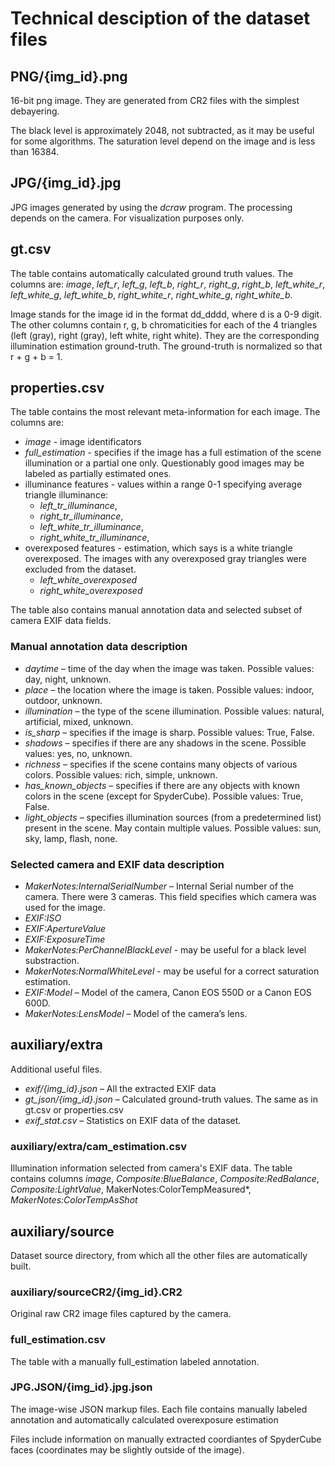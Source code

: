 # Technical desciption of the dataset files

<!-- * **PNG/{img_id}.png** – 16-bit PNG images
* **gt.csv** – Ground truth chromaticities answers. Ground truth file. The table contains automatically calculated ground truth values. The columns are: image and for each of the 4 triangles (left, right, left bottom, right bottom) it contains three columns r, g, b with the corresponding RGB illumination estimation. The illumination estimation is normalized so that r + g + b = 1
* **properties.csv** – Annotation and metadata file. The table contains the most relevant meta information of the dataset images. It includes the average triangle brightness, manually labeled properties, selected EXIF fields
* **JPG/{img_id}.jpg** – JPG images, for visualization purposes only
* **auxiliary/** 
    * **extra/**
        * **exif/{img_id}.json** – All the extracted EXIF data
        * **gt_json/{img_id}.json** – Calculated gts, all the data is duplicated in gt.csv or properties csv
        * **cam_estimation.csv** – Selected EXIF estimations made by camera
        * **exif_stat.csv** – Exif fields statistics
    * **source/** – the dataset is automatically build from this directory
        * **CR2/{img_id}.CR2** – Original raw CR2 images
        * **JPG.JSON/{img_id}.jpg.json** – JSON markup files. Each file contains manually labeled annotation
        * **full_estimation.csv** – extra markup file for full estimation or partial estimation -->

## PNG/{img_id}.png
16-bit png image. They are generated from CR2 files with the simplest debayering. 

The black level is approximately 2048, not subtracted, as it may be useful for some algorithms. 
The saturation level depend on the image and is less than 16384.

## JPG/{img_id}.jpg

JPG images generated by using the *dcraw* program. The processing depends on the camera. For visualization purposes only.

## gt.csv
The table contains automatically calculated ground truth values. The columns are: *image*, *left_r*, *left_g*, *left_b*, *right_r*, *right_g*, *right_b*, *left_white_r*, *left_white_g*, *left_white_b*, *right_white_r*, *right_white_g*, *right_white_b*. 

Image stands for the image id in the format dd_dddd, where d is a 0-9 digit. 
The other columns contain r, g, b chromaticities for each of the 4 triangles (left (gray), right (gray), left white, right white). They are the corresponding illumination estimation ground-truth. The ground-truth is normalized so that r + g + b = 1. 

## properties.csv
The table contains the most relevant meta-information for each image. The columns are: 
* *image* - image identificators 
* *full_estimation* - specifies if the image has a full estimation of the scene illumination or a partial one only. Questionably good images may be labeled as partially estimated ones. 
* illuminance features - values within a range 0-1 specifying average triangle illuminance: 
    * *left_tr_illuminance*, 
    * *right_tr_illuminance*, 
    * *left_white_tr_illuminance*, 
    * *right_white_tr_illuminance*,
* overexposed features - estimation, which says is a white triangle overexposed. The images with any overexposed gray triangles were excluded from the dataset.
    * *left_white_overexposed*
    * *right_white_overexposed*

The table also contains manual annotation data and selected subset of camera EXIF data fields.

### Manual annotation data description
* *daytime* – time of the day when the image was taken. Possible values: day, night, unknown.
* *place* – the location where the image is taken. Possible values: indoor, outdoor, unknown.
* *illumination* – the type of the scene illumination. Possible values: natural, artificial, mixed, unknown.
* *is_sharp* – specifies if the image is sharp. Possible values: True, False.
* *shadows* – specifies if there are any shadows in the scene. Possible values: yes, no, unknown.
* *richness* – specifies if the scene contains many objects of various colors. Possible values: rich, simple, unknown.
* *has_known_objects* – specifies if there are any objects with known colors in the scene (except for SpyderCube). Possible values: True, False.
* *light_objects* – specifies illumination sources (from a predetermined list) present in the scene. May contain multiple values. Possible values: sun, sky, lamp, flash, none.

### Selected camera and EXIF data description
* *MakerNotes:InternalSerialNumber* – Internal Serial number of the camera. There were 3 cameras. This field specifies which camera was used for the image.
* *EXIF:ISO*
* *EXIF:ApertureValue*
* *EXIF:ExposureTime*
* *MakerNotes:PerChannelBlackLevel* - may be useful for a black level substraction.
* *MakerNotes:NormalWhiteLevel* - may be useful for a correct saturation estimation.
* *EXIF:Model* – Model of the camera, Canon EOS 550D or a Canon EOS 600D.
* *MakerNotes:LensModel* – Model of the camera’s lens.

## auxiliary/extra 
Additional useful files. 
* *exif/{img_id}.json* – All the extracted EXIF data
* *gt_json/{img_id}.json* – Calculated ground-truth values. The same as in gt.csv or properties.csv
* *exif_stat.csv* – Statistics on EXIF data of the dataset. 

### auxiliary/extra/cam_estimation.csv
Illumination information selected from camera's EXIF data. The table contains columns *image*, *Composite:BlueBalance*, *Composite:RedBalance*, *Composite:LightValue*, MakerNotes:ColorTempMeasured*, *MakerNotes:ColorTempAsShot*

## auxiliary/source 

Dataset source directory, from which all the other files are automatically built. 

### auxiliary/sourceCR2/{img_id}.CR2 

Original raw CR2 image files captured by the camera.

### full_estimation.csv

The table with a manually full_estimation labeled annotation.

### JPG.JSON/{img_id}.jpg.json

The image-wise JSON markup files. Each file contains manually labeled annotation and automatically calculated overexposure estimation

Files include information on manually extracted coordiantes of SpyderCube faces (coordinates may be slightly outside of the image).

